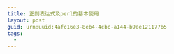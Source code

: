 ```yaml
---
title: 正则表达式及perl的基本使用
layout: post
guid: urn:uuid:4afc16e3-8eb4-4cbc-a144-b9ee121177b5
tags:
  - 
---
```



